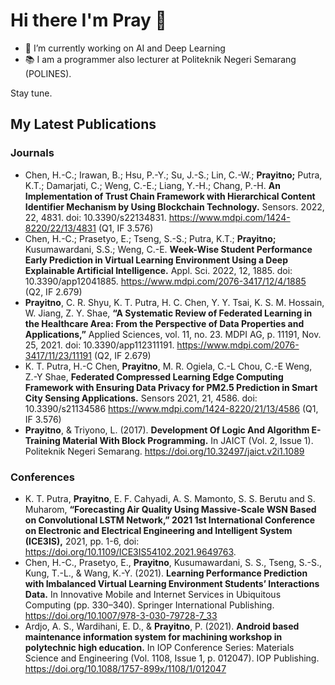 # Hi there I'm Pray 👋

- 🔭 I’m currently working on AI and Deep Learning
- 📚 I am a programmer also lecturer at Politeknik Negeri Semarang (POLINES).

Stay tune.

## My Latest Publications
### Journals
- Chen, H.-C.; Irawan, B.; Hsu, P.-Y.; Su, J.-S.; Lin, C.-W.; **Prayitno;** Putra, K.T.; Damarjati, C.; Weng, C.-E.; Liang, Y.-H.; Chang, P.-H. **An Implementation of Trust Chain Framework with Hierarchical Content Identifier Mechanism by Using Blockchain Technology.** Sensors. 2022, 22, 4831. doi: 10.3390/s22134831. https://www.mdpi.com/1424-8220/22/13/4831 (Q1, IF 3.576)
- Chen, H.-C.; Prasetyo, E.; Tseng, S.-S.; Putra, K.T.; **Prayitno;** Kusumawardani, S.S.; Weng, C.-E. **Week-Wise Student Performance Early Prediction in Virtual Learning Environment Using a Deep Explainable Artificial Intelligence.** Appl. Sci. 2022, 12, 1885. doi: 10.3390/app12041885. https://www.mdpi.com/2076-3417/12/4/1885 (Q2, IF 2.679)
- **Prayitno**, C. R. Shyu, K. T. Putra, H. C. Chen, Y. Y. Tsai, K. S. M. Hossain, W. Jiang, Z. Y. Shae, **“A Systematic Review of Federated Learning in the Healthcare Area: From the Perspective of Data Properties and Applications,”** Applied Sciences, vol. 11, no. 23. MDPI AG, p. 11191, Nov. 25, 2021. doi: 10.3390/app112311191. https://www.mdpi.com/2076-3417/11/23/11191 (Q2, IF 2.679)
- K. T. Putra, H.-C Chen, **Prayitno**, M. R. Ogiela, C.-L Chou, C.-E Weng, Z.-Y Shae, **Federated Compressed Learning Edge Computing Framework with Ensuring Data Privacy for PM2.5 Prediction in Smart City Sensing Applications.** Sensors 2021, 21, 4586. doi: 10.3390/s21134586 https://www.mdpi.com/1424-8220/21/13/4586 (Q1, IF 3.576)
- **Prayitno**, & Triyono, L. (2017). **Development Of Logic And Algorithm E-Training Material With Block Programming.** In JAICT (Vol. 2, Issue 1). Politeknik Negeri Semarang. https://doi.org/10.32497/jaict.v2i1.1089

### Conferences
- K. T. Putra, **Prayitno**, E. F. Cahyadi, A. S. Mamonto, S. S. Berutu and S. Muharom, **“Forecasting Air Quality Using Massive-Scale WSN Based on Convolutional LSTM Network,” 2021 1st International Conference on Electronic and Electrical Engineering and Intelligent System (ICE3IS),** 2021, pp. 1-6, doi: https://doi.org/10.1109/ICE3IS54102.2021.9649763.
- Chen, H.-C., Prasetyo, E., **Prayitno**, Kusumawardani, S. S., Tseng, S.-S., Kung, T.-L., & Wang, K.-Y. (2021). **Learning Performance Prediction with Imbalanced Virtual Learning Environment Students’ Interactions Data.** In Innovative Mobile and Internet Services in Ubiquitous Computing (pp. 330–340). Springer International Publishing. https://doi.org/10.1007/978-3-030-79728-7_33
- Ardjo, A. S., Wardihani, E. D., & **Prayitno**, P. (2021). **Android based maintenance information system for machining workshop in polytechnic high education.** In IOP Conference Series: Materials Science and Engineering (Vol. 1108, Issue 1, p. 012047). IOP Publishing. https://doi.org/10.1088/1757-899x/1108/1/012047

<!--
**kangPrayit/kangPrayit** is a ✨ _special_ ✨ repository because its `README.md` (this file) appears on your GitHub profile.

Here are some ideas to get you started:

- 🔭 I’m currently working on ...
- 🌱 I’m currently learning ...
- 👯 I’m looking to collaborate on ...
- 🤔 I’m looking for help with ...
- 💬 Ask me about ...
- 📫 How to reach me: ...
- 😄 Pronouns: ...
- ⚡ Fun fact: ...
-->

